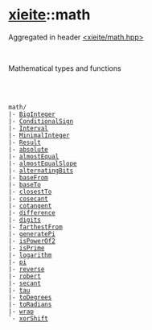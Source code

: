 # [xieite](./xieite.md)::math
Aggregated in header [<xieite/math.hpp>](../include/xieite/math.hpp)

<br/>

Mathematical types and functions

<br/><br/>

<pre><code>math/
|- <a href="./math/BigInteger.md">BigInteger</a>
|- <a href="./math/ConditionalSign.md">ConditionalSign</a>
|- <a href="./math/Interval.md">Interval</a>
|- <a href="./math/MinimalInteger.md">MinimalInteger</a>
|- <a href="./math/Result.md">Result</a>
|- <a href="./math/absolute.md">absolute</a>
|- <a href="./math/almostEqual.md">almostEqual</a>
|- <a href="./math/almostEqualSlope.md">almostEqualSlope</a>
|- <a href="./math/alternatingBits.md">alternatingBits</a>
|- <a href="./math/baseFrom.md">baseFrom</a>
|- <a href="./math/baseTo.md">baseTo</a>
|- <a href="./math/closestTo.md">closestTo</a>
|- <a href="./math/cosecant.md">cosecant</a>
|- <a href="./math/cotangent.md">cotangent</a>
|- <a href="./math/difference.md">difference</a>
|- <a href="./math/digits.md">digits</a>
|- <a href="./math/farthestFrom.md">farthestFrom</a>
|- <a href="./math/generatePi.md">generatePi</a>
|- <a href="./math/isPowerOf2.md">isPowerOf2</a>
|- <a href="./math/isPrime.md">isPrime</a>
|- <a href="./math/logarithm.md">logarithm</a>
|- <a href="./math/pi.md">pi</a>
|- <a href="./math/reverse.md">reverse</a>
|- <a href="./math/robert.md">robert</a>
|- <a href="./math/secant.md">secant</a>
|- <a href="./math/tau.md">tau</a>
|- <a href="./math/toDegrees.md">toDegrees</a>
|- <a href="./math/toRadians.md">toRadians</a>
|- <a href="./math/wrap.md">wrap</a>
`- <a href="./math/xorShift.md">xorShift</a>
</code></pre>
